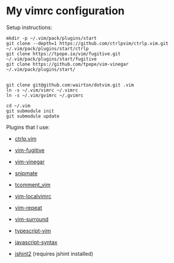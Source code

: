 My vimrc configuration
=============

Setup instructions:
```
mkdir -p ~/.vim/pack/plugins/start
git clone --depth=1 https://github.com/ctrlpvim/ctrlp.vim.git ~/.vim/pack/plugins/start/ctrlp
git clone https://tpope.io/vim/fugitive.git ~/.vim/pack/plugins/start/fugitive
git clone https://github.com/tpope/vim-vinegar ~/.vim/pack/plugins/start/


git clone git@github.com:wairton/dotvim.git .vim
ln -s ~/.vim/vimrc ~/.vimrc
ln -s ~/.vim/gvimrc ~/.gvimrc

cd ~/.vim
git submodule init
git submodule update
```

Plugins that I use:
* [ctrlp.vim](https://github.com/ctrlpvim/ctrlp.vim)
* [vim-fugitive](https://github.com/tpope/vim-fugitive)
* [vim-vinegar](https://github.com/tpope/vim-vinegar)

* [snipmate](https://github.com/garbas/vim-snipmate.git)
* [tcomment_vim](https://github.com/tomtom/tcomment_vim.git)
* [vim-localvimrc](https://github.com/embear/vim-localvimrc.git)
* [vim-repeat](https://github.com/tpope/vim-repeat.git)
* [vim-surround](https://github.com/tpope/vim-surround.git)
* [typescript-vim](https://github.com/leafgarland/typescript-vim.git)
* [javascript-syntax](https://github.com/jelera/vim-javascript-syntax.git)
* [jshint2](https://github.com/Shutnik/jshint2.vim.git) (requires jshint installed)
